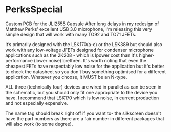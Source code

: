 # PerksSpecial
Custom PCB for the JLI2555 Capsule 
After long delays in my redesign of Matthew Perks’ excellent USB 3.0 microphone, I’m releasing this very simple design that will work with many TO92 and TO71 JFETs.

It’s primarily designed with the LSK170(a-c) or the LSK389 but should also work with any low-voltage JFETs designed for condenser microphone applications such as the 2K208 - which is lpower cost than it's higher-performance (lower noise) brethren. It's worth noting that even the cheapest FETs have respectably low noise for the application but it's better to check the datasheet so you don't buy something optimised for a different application. Whatever you choose, it MUST be an N-type.

ALL three (technically four) devices are wired in parallel as can be seen in the schematic, but you should only fit one appropriate to the device you have. I recommend that LSK170 which is low noise, in current production and not especially expensive.

The name tag should break right off if you want to- the silkscreen doesn't have the part numbers as there are a fair number in different packages that will also work (to some degree). 
